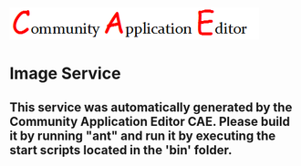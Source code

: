 ![CAE](https://github.com/cae-development/application-Image-Application/blob/master/microservice-Image-Service/img/logo.png)  

Image Service
===================


This service was automatically generated by the Community Application Editor CAE. Please build it by running "ant" and run it by executing the start scripts located in the 'bin' folder.
---------------
